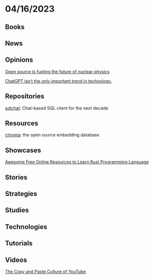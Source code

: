 # 04/16/2023

## Books

## News

## Opinions
[Open source is fueling the future of nuclear physics](https://github.com/readme/featured/nuclear-fusion-open-source)

[ChatGPT isn’t the only important trend in technology.](https://www.oreilly.com/radar/not-forgotten/)

## Repositories
[sqlchat](https://github.com/sqlchat/sqlchat): Chat-based SQL client for the next decade

## Resources
[chroma](https://github.com/chroma-core/chroma): the open source embedding database

## Showcases
[Awesome Free Online Resources to Learn Rust Programming Language](https://www.nativebyx.dev/rust/becoming-rustacean/awesome-free-online-resources-to-earn-rust-programming-language.html)

## Stories

## Strategies

## Studies

## Technologies

## Tutorials

## Videos
[The Copy and Paste Culture of YouTube](https://www.youtube.com/watch?v=gbDunxRfbgg)
